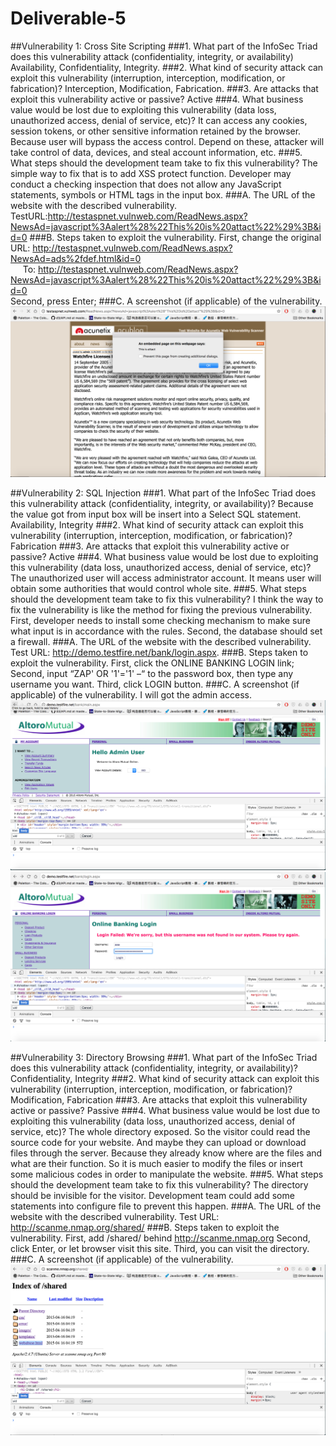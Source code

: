 # Deliverable-5
##Vulnerability 1: Cross Site Scripting
###1.	What part of the InfoSec Triad does this vulnerability attack (confidentiality, integrity, or availability)
Availability, Confidentiality, Integrity.
###2.	What kind of security attack can exploit this vulnerability (interruption, interception, modification, or fabrication)?
Interception, Modification, Fabrication.
###3.	Are attacks that exploit this vulnerability active or passive?
Active 
###4.	What business value would be lost due to exploiting this vulnerability (data loss, unauthorized access, denial of service, etc)?
It can access any cookies, session tokens, or other sensitive information retained by the browser. Because user will bypass the access control. Depend on these, attacker will take control of data, devices, and steal account information, etc.
###5.	What steps should the development team take to fix this vulnerability?
The simple way to fix that is to add XSS protect function. Developer may conduct a checking inspection that does not allow any JavaScript statements, symbols or HTML tags in the input box.
###A.	The URL of the website with the described vulnerability.
TestURL:http://testaspnet.vulnweb.com/ReadNews.aspx?NewsAd=javascript%3Aalert%28%22This%20is%20attact%22%29%3B&id=0
###B.	Steps taken to exploit the vulnerability.
First, change the original URL: http://testaspnet.vulnweb.com/ReadNews.aspx?NewsAd=ads%2fdef.html&id=0<br /> 
   &nbsp;&nbsp; &nbsp;&nbsp;To: http://testaspnet.vulnweb.com/ReadNews.aspx?NewsAd=javascript%3Aalert%28%22This%20is%20attact%22%29%3B&id=0<br /> 
Second, press Enter;
###C.	A screenshot (if applicable) of the vulnerability.
![Alt text](https://github.com/ruinan/Deliverable-5/blob/master/screenshots/v-1.png)

##Vulnerability 2: SQL Injection
###1.	What part of the InfoSec Triad does this vulnerability attack (confidentiality, integrity, or availability)?
  Because the value got from input box will be insert into a Select SQL statement.
Availability, Integrity
###2.	What kind of security attack can exploit this vulnerability (interruption, interception, modification, or fabrication)?
  Fabrication
###3.	Are attacks that exploit this vulnerability active or passive?
  Active
###4.	What business value would be lost due to exploiting this vulnerability (data loss, unauthorized access, denial of service, etc)?
  The unauthorized user will access administrator account. It means user will obtain some authorities that would control whole site.
###5.	What steps should the development team take to fix this vulnerability?
  I think the way to fix the vulnerability is like the method for fixing the previous vulnerability. First, developer needs to install some checking mechanism to make sure what input is in accordance with the rules. Second, the database should set a firewall.
###A. The URL of the website with the described vulnerability.
Test URL: http://demo.testfire.net/bank/login.aspx.
###B. Steps taken to exploit the vulnerability.
First, click the ONLINE BANKING LOGIN link;
Second, input “ZAP' OR '1'='1' –“ to the password box, then type any username you want.
Third, click LOGIN button.
###C. A screenshot (if applicable) of the vulnerability.
I will got the admin access.
![Alt text](https://github.com/ruinan/Deliverable-5/blob/master/screenshots/vulnerability2-1.png)
![Alt text](https://github.com/ruinan/Deliverable-5/blob/master/screenshots/vulnerability2-2.png)

##Vulnerability 3: Directory Browsing
###1.	What part of the InfoSec Triad does this vulnerability attack (confidentiality, integrity, or availability)?
Confidentiality, Integrity
###2.	What kind of security attack can exploit this vulnerability (interruption, interception, modification, or fabrication)?
Modification, Fabrication
###3.	Are attacks that exploit this vulnerability active or passive?
Passive
###4.	What business value would be lost due to exploiting this vulnerability (data loss, unauthorized access, denial of service, etc)?
The whole directory exposed. So the visitor could read the source code for your website. And maybe they can upload or download files through the server. Because they already know where are the files and what are their function. So it is much easier to modify the files or insert some malicious codes in order to manipulate the website.
###5.	What steps should the development team take to fix this vulnerability?
The directory should be invisible for the visitor. Development team could add some statements into configure file to prevent this happen.
###A.	The URL of the website with the described vulnerability.
Test URL: http://scanme.nmap.org/shared/
###B.	Steps taken to exploit the vulnerability.
First, add /shared/ behind http://scanme.nmap.org
Second, click Enter, or let browser visit this site.
Third, you can visit the directory.
###C.	A screenshot (if applicable) of the vulnerability.
![Alt text](https://github.com/ruinan/Deliverable-5/blob/master/screenshots/vulnerability3.png)




